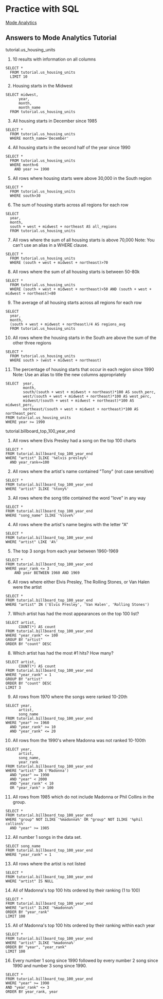 # Practice with SQL

[Mode Analytics](https://community.modeanalytics.com/sql/tutorial/introduction-to-sql/)

## Answers to Mode Analytics Tutorial
tutorial.us_housing_units

1. 10 results with information on all columns
```
SELECT *
  FROM tutorial.us_housing_units
  LIMIT 10
```

2. Housing starts in the Midwest
```
SELECT midwest,
      year,
      month,
      month_name
  FROM tutorial.us_housing_units
```

3. All housing starts in December since 1985
```
SELECT *
  FROM tutorial.us_housing_units
  WHERE month_name='December'
```

4. All housing starts in the second half of the year since 1990
```
SELECT *
  FROM tutorial.us_housing_units
  WHERE month>6
    AND year >= 1990
```

5. All rows where housing starts were above 30,000 in the South region
```
SELECT *
  FROM tutorial.us_housing_units
  WHERE south>30
```

6. The sum of housing starts across all regions for each row
```
SELECT
  year,
  month,
  south + west + midwest + northeast AS all_regions
  FROM tutorial.us_housing_units
```

7. All rows where the sum of all housing starts is above 70,000 Note: You can't use an alias in a WHERE clause.
```
SELECT *
  FROM tutorial.us_housing_units
  WHERE (south + west + midwest + northeast)>70
```

8. All rows where the sum of all housing starts is between 50-80k
```
SELECT *
  FROM tutorial.us_housing_units
  WHERE (south + west + midwest + northeast)>50 AND (south + west + midwest + northeast)<80
```

9. The average of all housing starts across all regions for each row
```
SELECT
  year,
  month,
  (south + west + midwest + northeast)/4 AS regions_avg
  FROM tutorial.us_housing_units
```

10. All rows where the housing starts in the South are above the sum of the other three regions
```
SELECT *
  FROM tutorial.us_housing_units
  WHERE south > (west + midwest + northeast)
```

11. The percentage of housing starts that occur in each region since 1990 Note: Use an alias to title the new columns appropriately
```
SELECT  year,
        month,
        south/(south + west + midwest + northeast)*100 AS south_perc,
        west/(south + west + midwest + northeast)*100 AS west_perc,
        midwest/(south + west + midwest + northeast)*100 AS midwest_perc,
        northeast/(south + west + midwest + northeast)*100 AS northeast_perc
FROM tutorial.us_housing_units
WHERE year >= 1990
```



tutorial.billboard_top_100_year_end

1. All rows where Elvis Presley had a song on the top 100 charts
```
SELECT *
FROM tutorial.billboard_top_100_year_end
WHERE "artist" ILIKE '%elvis presley%'
  AND year_rank<=100
```

2. All rows where the artist's name contained "Tony" (not case sensitive)
```
SELECT *
FROM tutorial.billboard_top_100_year_end
WHERE "artist" ILIKE '%tony%'
```

3. All rows where the song title contained the word "love" in any way
```
SELECT *
FROM tutorial.billboard_top_100_year_end
WHERE "song_name" ILIKE '%love%'
```

4. All rows where the artist's name begins with the letter "A"
```
SELECT *
FROM tutorial.billboard_top_100_year_end
WHERE "artist" LIKE 'A%'
```

5. The top 3 songs from each year between 1960-1969
```
SELECT *
FROM tutorial.billboard_top_100_year_end
WHERE year_rank <= 3
    AND year BETWEEN 1960 AND 1969
```

6. All rows where either Elvis Presley, The Rolling Stones, or Van Halen were the artist
```
SELECT *
FROM tutorial.billboard_top_100_year_end
WHERE "artist" IN ('Elvis Presley', 'Van Halen', 'Rolling Stones')
```

7. Which artist has had the most appearances on the top 100 list?
```
SELECT artist,
      COUNT(*) AS count
FROM tutorial.billboard_top_100_year_end
WHERE "year_rank" <= 100
GROUP BY "artist"
ORDER BY "count" DESC
```

8. Which artist has had the most #1 hits? How many?
```
SELECT artist,
      COUNT(*) AS count
FROM tutorial.billboard_top_100_year_end
WHERE "year_rank" = 1
GROUP BY "artist"
ORDER BY "count" DESC
LIMIT 3
```

9. All rows from 1970 where the songs were ranked 10-20th
```
SELECT year,
      artist,
      song_name
FROM tutorial.billboard_top_100_year_end
WHERE "year" >= 1960
  AND "year_rank" >= 10
  AND "year_rank" <= 20
  ```

10. All rows from the 1990's where Madonna was not ranked 10-100th
```
SELECT year,
      artist,
      song_name,
      year_rank
FROM tutorial.billboard_top_100_year_end
WHERE "artist" IN ('Madonna')
  AND "year" >= 1990
  AND "year" < 2000
  AND "year_rank" < 10
  OR "year_rank" > 100
  ```

11. All rows from 1985 which do not include Madonna or Phil Collins in the group.
```
SELECT *
FROM tutorial.billboard_top_100_year_end
WHERE "group" NOT ILIKE '%madonna%' OR "group" NOT ILIKE '%phil collins%'
  AND "year" >= 1985
```


12. All number 1 songs in the data set.
```
SELECT song_name
FROM tutorial.billboard_top_100_year_end
WHERE "year_rank" = 1
```

13. All rows where the artist is not listed
```
SELECT *
FROM tutorial.billboard_top_100_year_end
WHERE "artist" IS NULL
```

14. All of Madonna's top 100 hits ordered by their ranking (1 to 100)
```
SELECT *
FROM tutorial.billboard_top_100_year_end
WHERE "artist" ILIKE '%madonna%'
ORDER BY "year_rank"
LIMIT 100
```

15. All of Madonna's top 100 hits ordered by their ranking within each year
```
SELECT *
FROM tutorial.billboard_top_100_year_end
WHERE "artist" ILIKE '%madonna%'
ORDER BY "year", "year_rank"
LIMIT 100
```

16. Every number 1 song since 1990 followed by every number 2 song since 1990 and number 3 song since 1990.
```
SELECT *
FROM tutorial.billboard_top_100_year_end
WHERE "year" >= 1990
AND "year_rank" <= 3
ORDER BY year_rank, year
```
